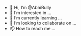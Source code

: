 - 👋 Hi, I’m @AbhiBully
- 👀 I’m interested in ...
- 🌱 I’m currently learning ...
- 💞️ I’m looking to collaborate on ...
- 📫 How to reach me ...

<!---
AbhiBully/AbhiBully is a ✨ special ✨ repository because its `README.md` (this file) appears on your GitHub profile.
You can click the Preview link to take a look at your changes.
--->
